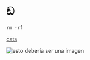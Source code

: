 # ඞ

```
rm -rf
```

[cats](https://placecats.com/)
 
![esto deberia ser una imagen](https://placecats.com/millie_neo/300/200)

